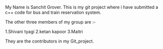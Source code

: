 My Name is Sanchit Grover. This is my git project where i have submitted a c++ code for bus and train reservation system.

The other three members of my group are :-

1.Shivani tyagi 2.ketan kapoor 3.Maitri

They are the contributors in my Git_project.
